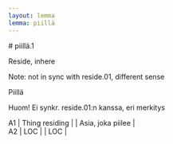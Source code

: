 ```yaml
---
layout: lemma
lemma: piillä
---
```


<div class="sense">
# <span class="sensename">piillä.1</span>

<span class="description">Reside, inhere</span>

Note: not in sync with reside.01, different sense

<span class="description">Piillä</span>

Huom! Ei synkr. reside.01:n kanssa, eri merkitys

A1 | Thing residing |   | Asia, joka piilee |  
A2 | LOC |   | LOC |  

</div>

